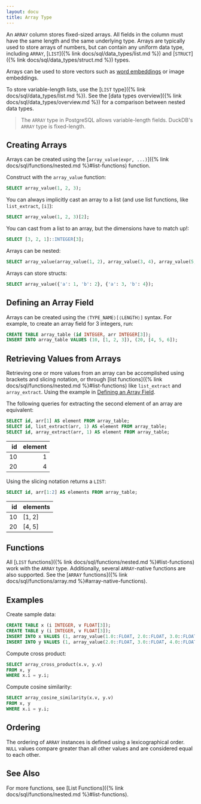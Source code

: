 ```yaml
---
layout: docu
title: Array Type
---
```


An `ARRAY` column stores fixed-sized arrays. All fields in the column must have the same length and the same underlying type. Arrays are typically used to store arrays of numbers, but can contain any uniform data type, including `ARRAY`, [`LIST`]({% link docs/sql/data_types/list.md %}) and [`STRUCT`]({% link docs/sql/data_types/struct.md %}) types.

Arrays can be used to store vectors such as [word embeddings](https://en.wikipedia.org/wiki/Word_embedding) or image embeddings.

To store variable-length lists, use the [`LIST` type]({% link docs/sql/data_types/list.md %}). See the [data types overview]({% link docs/sql/data_types/overview.md %}) for a comparison between nested data types.

> The `ARRAY` type in PostgreSQL allows variable-length fields. DuckDB's `ARRAY` type is fixed-length.

## Creating Arrays

Arrays can be created using the [`array_value(expr, ...)`]({% link docs/sql/functions/nested.md %}#list-functions) function.

Construct with the `array_value` function:

```sql
SELECT array_value(1, 2, 3);
```

You can always implicitly cast an array to a list (and use list functions, like `list_extract`, `[i]`):

```sql
SELECT array_value(1, 2, 3)[2];
```

You can cast from a list to an array, but the dimensions have to match up!:

```sql
SELECT [3, 2, 1]::INTEGER[3];
```

Arrays can be nested:

```sql
SELECT array_value(array_value(1, 2), array_value(3, 4), array_value(5, 6));
```

Arrays can store structs:

```sql
SELECT array_value({'a': 1, 'b': 2}, {'a': 3, 'b': 4});
```

## Defining an Array Field

Arrays can be created using the `⟨TYPE_NAME⟩[⟨LENGTH⟩]` syntax. For example, to create an array field for 3 integers, run:

```sql
CREATE TABLE array_table (id INTEGER, arr INTEGER[3]);
INSERT INTO array_table VALUES (10, [1, 2, 3]), (20, [4, 5, 6]);
```

## Retrieving Values from Arrays

Retrieving one or more values from an array can be accomplished using brackets and slicing notation, or through [list functions]({% link docs/sql/functions/nested.md %}#list-functions) like `list_extract` and `array_extract`. Using the example in [Defining an Array Field](#defining-an-array-field).

The following queries for extracting the second element of an array are equivalent:

```sql
SELECT id, arr[1] AS element FROM array_table;
SELECT id, list_extract(arr, 1) AS element FROM array_table;
SELECT id, array_extract(arr, 1) AS element FROM array_table;
```

| id | element |
|---:|--------:|
| 10 | 1       |
| 20 | 4       |

Using the slicing notation returns a `LIST`:

```sql
SELECT id, arr[1:2] AS elements FROM array_table;
```

| id | elements |
|---:|----------|
| 10 | [1, 2]   |
| 20 | [4, 5]   |

## Functions

All [`LIST` functions]({% link docs/sql/functions/nested.md %}#list-functions) work with the `ARRAY` type. Additionally, several `ARRAY`-native functions are also supported.
See the [`ARRAY` functions]({% link docs/sql/functions/array.md %}#array-native-functions).

## Examples

Create sample data:

```sql
CREATE TABLE x (i INTEGER, v FLOAT[3]);
CREATE TABLE y (i INTEGER, v FLOAT[3]);
INSERT INTO x VALUES (1, array_value(1.0::FLOAT, 2.0::FLOAT, 3.0::FLOAT));
INSERT INTO y VALUES (1, array_value(2.0::FLOAT, 3.0::FLOAT, 4.0::FLOAT));
```

Compute cross product:

```sql
SELECT array_cross_product(x.v, y.v)
FROM x, y
WHERE x.i = y.i;
```

Compute cosine similarity:

```sql
SELECT array_cosine_similarity(x.v, y.v)
FROM x, y
WHERE x.i = y.i;
```

## Ordering

The ordering of `ARRAY` instances is defined using a lexicographical order. `NULL` values compare greater than all other values and are considered equal to each other.

## See Also

For more functions, see [List Functions]({% link docs/sql/functions/nested.md %}#list-functions).
